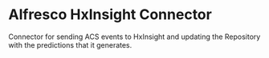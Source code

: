 # Alfresco HxInsight Connector

Connector for sending ACS events to HxInsight and updating the Repository with the predictions that it generates.
